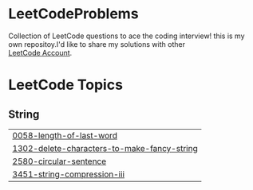 # LeetCodeProblems
Collection of LeetCode questions to ace the coding interview!
this is my own repositoy.I'd like to share my solutions with other  
[LeetCode Account](https://leetcode.com/MoSallam/).



<!---LeetCode Topics Start-->
# LeetCode Topics
## String
|  |
| ------- |
| [0058-length-of-last-word](https://github.com/MohamedAhmedAbdAlaziz/LeetCodeProblems/tree/master/0058-length-of-last-word) |
| [1302-delete-characters-to-make-fancy-string](https://github.com/MohamedAhmedAbdAlaziz/LeetCodeProblems/tree/master/1302-delete-characters-to-make-fancy-string) |
| [2580-circular-sentence](https://github.com/MohamedAhmedAbdAlaziz/LeetCodeProblems/tree/master/2580-circular-sentence) |
| [3451-string-compression-iii](https://github.com/MohamedAhmedAbdAlaziz/LeetCodeProblems/tree/master/3451-string-compression-iii) |
<!---LeetCode Topics End-->